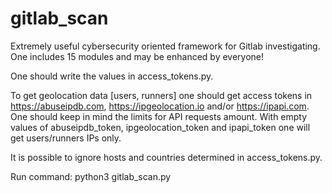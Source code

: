 # gitlab_scan
Extremely useful cybersecurity oriented framework for Gitlab investigating. One includes 15 modules and may be enhanced by everyone!

One should write the values in access_tokens.py.

To get geolocation data [users, runners] one should get access tokens in https://abuseipdb.com, https://ipgeolocation.io and/or https://ipapi.com. One should keep in mind the limits for API requests amount. With empty values of abuseipdb_token, ipgeolocation_token and ipapi_token one will get users/runners IPs only.

It is possible to ignore hosts and countries determined in access_tokens.py.

Run command: python3 gitlab_scan.py
